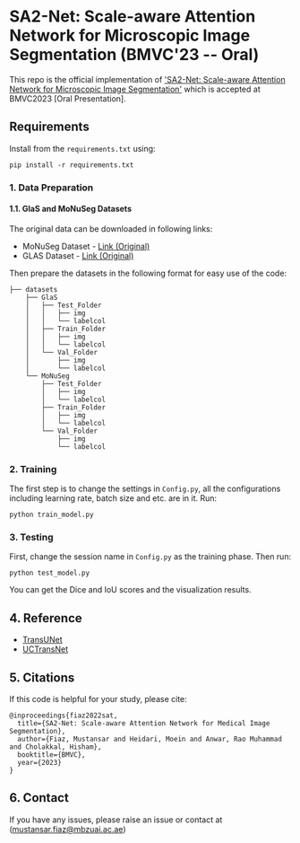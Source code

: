 # SA2-Net: Scale-aware Attention Network for Microscopic Image Segmentation (BMVC'23 -- Oral)


This repo is the official implementation of
['SA2-Net: Scale-aware Attention Network for Microscopic Image Segmentation']() which is accepted at BMVC2023 [Oral Presentation].

## Requirements

Install from the ```requirements.txt``` using:
```angular2html
pip install -r requirements.txt
```

### 1. Data Preparation
#### 1.1. GlaS and MoNuSeg Datasets
The original data can be downloaded in following links:
*  MoNuSeg Dataset - [Link (Original)](https://monuseg.grand-challenge.org/Data/)
* GLAS Dataset - [Link (Original)](https://warwick.ac.uk/fac/cross_fac/tia/data/glascontest)

Then prepare the datasets in the following format for easy use of the code:
```angular2html
├── datasets
    ├── GlaS
    │   ├── Test_Folder
    │   │   ├── img
    │   │   └── labelcol
    │   ├── Train_Folder
    │   │   ├── img
    │   │   └── labelcol
    │   └── Val_Folder
    │       ├── img
    │       └── labelcol
    └── MoNuSeg
        ├── Test_Folder
        │   ├── img
        │   └── labelcol
        ├── Train_Folder
        │   ├── img
        │   └── labelcol
        └── Val_Folder
            ├── img
            └── labelcol
```

### 2. Training
The first step is to change the settings in ```Config.py```,
all the configurations including learning rate, batch size and etc. are 
in it.
Run:
```angular2html
python train_model.py
```

### 3. Testing
First, change the session name in ```Config.py``` as the training phase.
Then run:
```angular2html
python test_model.py
```
You can get the Dice and IoU scores and the visualization results. 


## 4. Reference


* [TransUNet](https://github.com/Beckschen/TransUNet) 
* [UCTransNet](https://github.com/McGregorWwww/UCTransNet)



## 5. Citations


If this code is helpful for your study, please cite:
```
@inproceedings{fiaz2022sat,
  title={SA2-Net: Scale-aware Attention Network for Medical Image Segmentation},
  author={Fiaz, Mustansar and Heidari, Moein and Anwar, Rao Muhammad and Cholakkal, Hisham},
  booktitle={BMVC},
  year={2023}
}
```


## 6. Contact 
If you have any issues, please raise an issue or contact at ([mustansar.fiaz@mbzuai.ac.ae](mustansar.fiaz@mbzuai.ac.ae))
